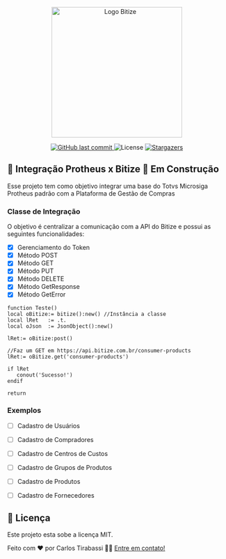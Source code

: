 <p align="center">
  <a href="https://www.bitize.com.br">
    <img src="https://www.bitize.com.br/img/bitize-logo-min.png" width="300" alt="Logo Bitize" />
  </a>
</p>

<p align="center">
<a href="https://github.com/bitize/bitize-protheus/commits/master">
    <img alt="GitHub last commit" src="https://img.shields.io/github/last-commit/bitize/bitize-protheus?color=blue">
  </a>

  <img alt="License" src="https://img.shields.io/badge/license-MIT-blue">
   <a href="https://github.com/bitize/bitize-protheus/stargazers">
    <img alt="Stargazers" src="https://img.shields.io/github/stars/bitize/bitize-protheus?style=social">
  </a>
</p>


## 🚧 Integração Protheus x Bitize 🚧 Em Construção

Esse projeto tem como objetivo integrar uma base do Totvs Microsiga Protheus padrão com a Plataforma de Gestão de Compras 

### Classe de Integração
  O objetivo é centralizar a comunicação com a API do Bitize e possui as seguintes funcionalidades:

- [x] Gerenciamento do Token
- [x] Método POST
- [x] Método GET
- [x] Método PUT
- [x] Método DELETE
- [x] Método GetResponse
- [x] Método GetError

```clipper
function Teste()
local oBitize:= bitize():new() //Instância a classe
local lRet   := .t.
local oJson  := JsonObject():new()

lRet:= oBitize:post()

//Faz um GET em https://api.bitize.com.br/consumer-products
lRet:= oBitize.get('consumer-products')

if lRet
   conout('Sucesso!')
endif

return
```

### Exemplos
- [ ] Cadastro de Usuários
- [ ] Cadastro de Compradores
- [ ] Cadastro de Centros de Custos
- [ ] Cadastro de Grupos de Produtos
- [ ] Cadastro de Produtos
- [ ] Cadastro de Fornecedores


## 📝 Licença

Este projeto esta sobe a licença MIT.

Feito com ❤️ por Carlos Tirabassi 👋🏽 [Entre em contato!](https://www.linkedin.com/in/carlostirabassi/)
